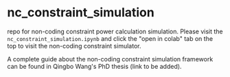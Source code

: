 # nc_constraint_simulation
repo for non-coding constraint power calculation simulation.
Please visit the `nc_constraint_simulation.ipynb` and click the "open in colab" tab on the top to visit the non-coding constraint simulator.

A complete guide about the non-coding constraint simulation framework can be found in Qingbo Wang's PhD thesis (link to be added).
